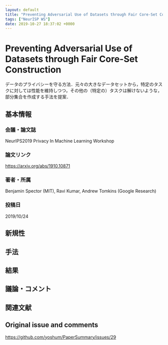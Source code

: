 ```yaml
---
layout: default
title: "Preventing Adversarial Use of Datasets through Fair Core-Set Construction"
tags: ["NeurISP WS"]
date: 2019-10-27 18:37:02 +0000
---
```


# Preventing Adversarial Use of Datasets through Fair Core-Set Construction

データのプライバシーを守る方法．元々の大きなデータセットから，特定のタスクに対しては性能を維持しつつ，その他の（特定の）タスクは解けないような，部分集合を作成する手法を提案．

## 基本情報
### 会議・論文誌
NeurIPS2019 Privacy In Machine Learning Workshop

### 論文リンク
https://arxiv.org/abs/1910.10871

### 著者・所属
Benjamin Spector (MIT), Ravi Kumar, Andrew Tomkins (Google Research)

### 投稿日
2019/10/24

## 新規性

## 手法

## 結果

## 議論・コメント

## 関連文献


## Original issue and comments

https://github.com/yoshum/PaperSummary/issues/29
